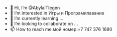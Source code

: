 - 👋 Hi, I’m @AbylaiTlegen
- 👀 I’m interested in Игры и Програмилавание
- 🌱 I’m currently learning ...
- 💞️ I’m looking to collaborate on ...
- 📫 How to reach me мой номер:+7 747 376 1680

<!---
AbylaiTlegen/AbylaiTlegen is a ✨ special ✨ repository because its `README.md` (this file) appears on your GitHub profile.
You can click the Preview link to take a look at your changes.
--->
